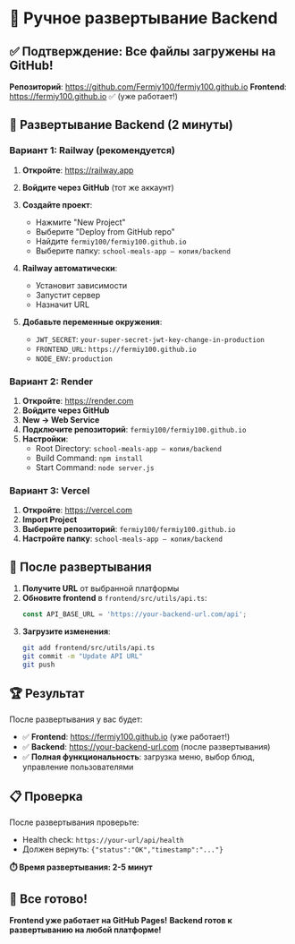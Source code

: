 # 🚀 Ручное развертывание Backend

## ✅ Подтверждение: Все файлы загружены на GitHub!

**Репозиторий**: https://github.com/Fermiy100/fermiy100.github.io
**Frontend**: https://fermiy100.github.io ✅ (уже работает!)

## 🎯 Развертывание Backend (2 минуты)

### Вариант 1: Railway (рекомендуется)

1. **Откройте**: https://railway.app
2. **Войдите через GitHub** (тот же аккаунт)
3. **Создайте проект**:
   - Нажмите "New Project"
   - Выберите "Deploy from GitHub repo"
   - Найдите `fermiy100/fermiy100.github.io`
   - Выберите папку: `school-meals-app — копия/backend`

4. **Railway автоматически**:
   - Установит зависимости
   - Запустит сервер
   - Назначит URL

5. **Добавьте переменные окружения**:
   - `JWT_SECRET`: `your-super-secret-jwt-key-change-in-production`
   - `FRONTEND_URL`: `https://fermiy100.github.io`
   - `NODE_ENV`: `production`

### Вариант 2: Render

1. **Откройте**: https://render.com
2. **Войдите через GitHub**
3. **New → Web Service**
4. **Подключите репозиторий**: `fermiy100/fermiy100.github.io`
5. **Настройки**:
   - Root Directory: `school-meals-app — копия/backend`
   - Build Command: `npm install`
   - Start Command: `node server.js`

### Вариант 3: Vercel

1. **Откройте**: https://vercel.com
2. **Import Project**
3. **Выберите репозиторий**: `fermiy100/fermiy100.github.io`
4. **Настройте папку**: `school-meals-app — копия/backend`

## 🔧 После развертывания

1. **Получите URL** от выбранной платформы
2. **Обновите frontend** в `frontend/src/utils/api.ts`:
   ```typescript
   const API_BASE_URL = 'https://your-backend-url.com/api';
   ```
3. **Загрузите изменения**:
   ```bash
   git add frontend/src/utils/api.ts
   git commit -m "Update API URL"
   git push
   ```

## 🏆 Результат

После развертывания у вас будет:
- ✅ **Frontend**: https://fermiy100.github.io (уже работает!)
- ✅ **Backend**: https://your-backend-url.com (после развертывания)
- ✅ **Полная функциональность**: загрузка меню, выбор блюд, управление пользователями

## 📋 Проверка

После развертывания проверьте:
- Health check: `https://your-url/api/health`
- Должен вернуть: `{"status":"OK","timestamp":"..."}`

**⏱️ Время развертывания: 2-5 минут**

## 🎉 Все готово!

**Frontend уже работает на GitHub Pages!**
**Backend готов к развертыванию на любой платформе!**
